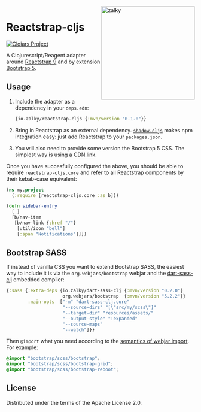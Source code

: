 <img src="https://i.imgur.com/GH71uSi.png" title="zalky" align="right" width="250"/>

# Reactstrap-cljs

[![Clojars Project](https://img.shields.io/clojars/v/io.zalky/reactstrap-cljs?labelColor=blue&color=green&style=flat-square&logo=clojure&logoColor=fff)](https://clojars.org/io.zalky/reactstrap-cljs)

A Clojurescript/Reagent adapter around [Reactstrap
9](https://github.com/reactstrap/reactstrap) and by extension
[Bootstrap 5](https://getbootstrap.com/).

## Usage

1. Include the adapter as a dependency in your `deps.edn`:

   ```clj
   {io.zalky/reactstrap-cljs {:mvn/version "0.1.0"}}
   ```

2. Bring in Reactstrap as an external
   dependency. [`shadow-cljs`](https://github.com/thheller/shadow-cljs)
   makes npm integration easy: just add Reactstrap to your
   `packages.json`.

3. You will also need to provide some version the Bootstrap 5 CSS. The
   simplest way is using a [CDN
   link](https://getbootstrap.com/docs/5.2/getting-started/download/#cdn-via-jsdelivr).

Once you have succesfully configured the above, you should be able to
require `reactstrap-cljs.core` and refer to all Reactstrap components
by their kebab-case equivalent:

```clj
(ns my.project
  (:require [reactstrap-cljs.core :as b]))

(defn sidebar-entry
  [_]
  [b/nav-item
   [b/nav-link {:href "/"}
    [util/icon "bell"]
    [:span "Notifications"]]])
```

## Bootstrap SASS

If instead of vanilla CSS you want to extend Bootstrap SASS, the
easiest way to include it is via the `org.webjars/bootstrap` webjar
and the [dart-sass-clj](https://github.com/zalky/dart-sass-clj)
embedded compiler:

```clj
{:sass {:extra-deps {io.zalky/dart-sass-clj {:mvn/version "0.2.0"}
                     org.webjars/bootstrap  {:mvn/version "5.2.2"}}
        :main-opts  ["-m" "dart-sass-clj.core"
                     "--source-dirs" "[\"src/my/scss\"]"
                     "--target-dir" "resources/assets/"
                     "--output-style" ":expanded"
                     "--source-maps"
                     "--watch"]}}
```

Then `@import` what you need according to the [semantics of webjar
import](https://github.com/zalky/dart-sass-clj#imports). For example:

```css
@import "bootstrap/scss/bootstrap";
@import "bootstrap/scss/bootstrap-grid";
@import "bootstrap/scss/bootstrap-reboot";
```

## License

Distributed under the terms of the Apache License 2.0.
